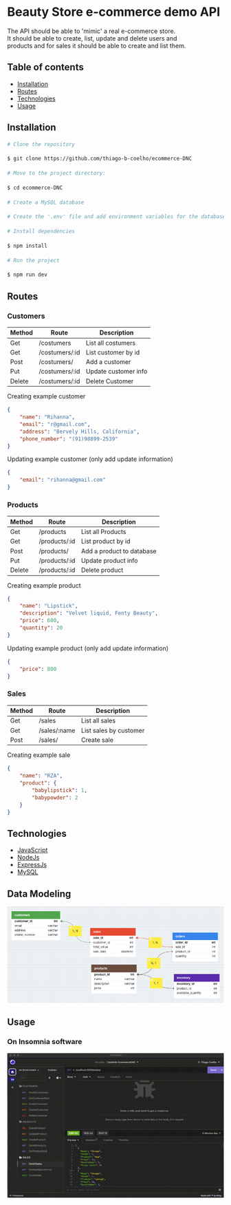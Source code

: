 # Beauty Store e-commerce demo API
The API should be able to 'mimic' a real e-commerce store.</br> It should be able to create, list, update and delete users and </br>
products and for sales it should be able to create and list them.

## Table of contents

- [Installation](#installation)
- [Routes](#routes)
- [Technologies](#technologies)
- [Usage](#usage)

## Installation

```bash
# Clone the repository

$ git clone https://github.com/thiago-b-coelho/ecommerce-DNC

# Move to the project directory:

$ cd ecommerce-DNC

# Create a MySQL database

# Create the '.env' file and add environment variables for the database connection

# Install dependencies

$ npm install

# Run the project

$ npm run dev
```

## Routes

### Customers

| Method      | Route              | Description          |
|-------------|--------------------|----------------------|
| Get         |/costumers          | List all costumers   |
| Get         |/costumers/:id      | List customer by id  |
| Post        |/costumers/         | Add a customer       |
| Put         |/costumers/:id      | Update customer info |
| Delete      |/costumers/:id      | Delete Customer      |

Creating example customer
```json
{
	"name": "Rihanna",
	"email": "r@gmail.com",
	"address": "Bervely Hills, California",
	"phone_number": "(91)98899-2539"
}
```
Updating example customer (only add update information)
```json
{
	"email": "rihanna@gmail.com"
}
```


### Products

| Method      | Route               | Description               |
|-------------|---------------------|---------------------------|
| Get         | /products           | List all Products         |
| Get         | /products/:id       | List product by id        |
| Post        | /products/          | Add a product to database |
| Put         | /products/:id       | Update product info       |
| Delete      | /products/:id       | Delete product            |

Creating example product

```json
{
    "name": "Lipstick",
    "description": "Velvet liquid, Fenty Beauty",
    "price": 600,
    "quantity": 20
}
```
Updating example product (only add update information)
```json
{
	"price": 800
}
```

### Sales

| Method      |Route               | Description            |
|-------------|--------------------|------------------------|
| Get         | /sales             | List all sales         |
| Get         | /sales/:name       | List sales by customer |
| Post        | /sales/            | Create sale            |

Creating example sale

```json
{
	"name": "RZA",
	"product": {
		"babylipstick": 1,
        "babypowder": 2 
	}
}
```

## Technologies

- [JavaScript](https://devdocs.io/javascript/)
- [NodeJs](https://nodejs.org)
- [ExpressJs](https://expressjs.com)
- [MySQL](https://www.mysql.com/)

## Data Modeling

![Data Modeling](/public/assets/dataModeling.png)

## Usage

### On Insomnia software </br>
![img](/public/assets/customers.gif)
